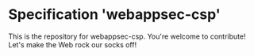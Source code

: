 
# Specification 'webappsec-csp'

This is the repository for webappsec-csp. You're welcome to contribute! Let's make the Web rock our socks
off!
